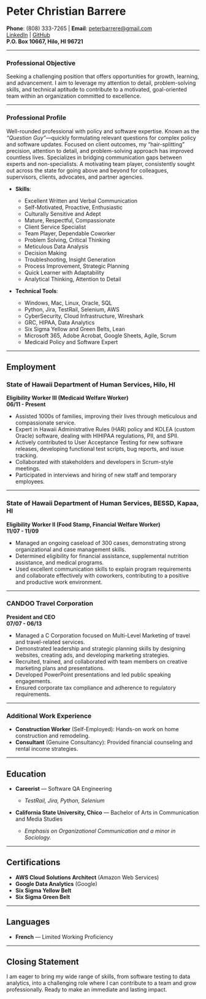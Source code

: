 # Peter Christian Barrere  
**Phone**: (808) 333-7265 | **Email**: [peterbarrere@gmail.com](mailto:peterbarrere@gmail.com)  
[LinkedIn](https://linkedin.com/in/peter-barrere-1812a858) | [GitHub](https://github.com/petershire)  
**P.O. Box 10667, Hilo, HI 96721**

---

### **Professional Objective**  
Seeking a challenging position that offers opportunities for growth, learning, and advancement. I aim to leverage my attention to detail, problem-solving skills, and technical aptitude to contribute to a motivated, goal-oriented team within an organization committed to excellence.

---

### **Professional Profile**  
Well-rounded professional with policy and software expertise. Known as the *“Question Guy”*—quickly formulating relevant questions for complex policy and software updates. Focused on client outcomes, my “hair-splitting” precision, attention to detail, and problem-solving approach has improved countless lives. Specializes in bridging communication gaps between experts and non-specialists. A motivating team player, consistently sought out across the state for going above and beyond for colleagues, supervisors, clients, advocates, and partner agencies.

- **Skills**:
    - Excellent Written and Verbal Communication
    - Self-Motivated, Proactive, Enthusiastic
    - Culturally Sensitive and Adept
    - Mature, Respectful, Compassionate
    - Client Service Specialist
    - Team Player, Dependable Coworker
    - Problem Solving, Critical Thinking
    - Meticulous Data Analysis
    - Decision Making
    - Troubleshooting, Insight Generation
    - Process Improvement, Strategic Planning
    - Quick Learner with Adaptability
    - Analytical Thinking, Attention to Detail

- **Technical Tools**:
    - Windows, Mac, Linux, Oracle, SQL
    - Python, Jira, TestRail, Selenium, AWS
    - CyberSecurity, Cloud Infrastructure, Wireshark
    - GRC, HIPAA, Data Analytics
    - Six Sigma Yellow and Green Belts, Lean
    - Microsoft 365, Adobe Acrobat, Google Sheets, Agile, Scrum
    - Medicaid Policy and Software Expert

---

## **Employment**  

### **State of Hawaii Department of Human Services, Hilo, HI**  
**Eligibility Worker III (Medicaid Welfare Worker)**  
**06/11 - Present**

- Assisted 1000s of families, improving their lives through meticulous and compassionate service.
- Expert in Hawaii Administrative Rules (HAR) policy and KOLEA (custom Oracle) software, dealing with HIHIPAA regulations, PII, and SPII.
- Actively contributed to User Acceptance Testing for new software releases, developing functional test scripts, bug reports, and issue tracking.
- Collaborated with stakeholders and developers in Scrum-style meetings.
- Participated in interviews and hiring of new staff and temporary employees.

---

### **State of Hawaii Department of Human Services, BESSD, Kapaa, HI**  
**Eligibility Worker II (Food Stamp, Financial Welfare Worker)**  
**11/07 - 11/09**

- Managed an ongoing caseload of 300 cases, demonstrating strong organizational and case management skills.
- Determined eligibility for financial assistance, supplemental nutrition assistance, and medical programs.
- Used excellent communication skills to explain program requirements and collaborate effectively with coworkers, contributing to a positive and productive work environment.

---

### **CANDOO Travel Corporation**  
**President and CEO**  
**07/07 - 06/13**

- Managed a C Corporation focused on Multi-Level Marketing of travel and travel-related services.
- Demonstrated leadership and strategic planning skills by designing websites, creating ads, and developing marketing strategies.
- Recruited, trained, and collaborated with team members on creative marketing plans and presentations.
- Developed PowerPoint presentations and led public speaking engagements.
- Ensured corporate tax compliance and adherence to regulatory requirements.

---

### **Additional Work Experience**  
- **Construction Worker** (Self-Employed): Hands-on work on home construction and remodeling.
- **Consultant** (Genuine Consultancy): Provided financial counseling and rental income strategies.

---

## **Education**

- **Careerist** — Software QA Engineering  
    - *TestRail, Jira, Python, Selenium*  

- **California State University, Chico** — Bachelor of Arts in Communication and Media Studies  
    - *Emphasis on Organizational Communication and a minor in Sociology.*

---

## **Certifications**

- **AWS Cloud Solutions Architect** (Amazon Web Services)  
- **Google Data Analytics** (Google)  
- **Six Sigma Yellow Belt**  
- **Six Sigma Green Belt**

---

## **Languages**

- **French** — Limited Working Proficiency  

---

## **Closing Statement**  
I am eager to bring my wide range of skills, from software testing to data analytics, into a challenging role where I can contribute to a team and grow professionally. Ready to make an immediate and lasting impact.
